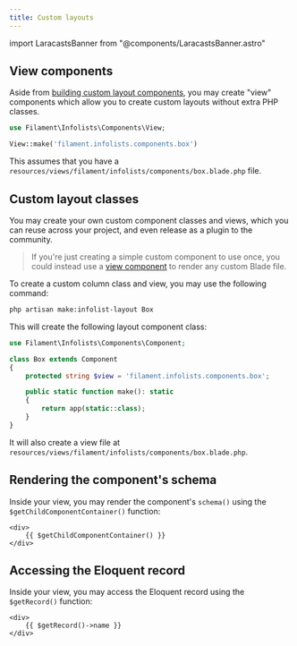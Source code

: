 ```yaml
---
title: Custom layouts
---
```

import LaracastsBanner from "@components/LaracastsBanner.astro"

<LaracastsBanner
    title="Build a Custom Infolist Layout"
    description="Watch the Build Advanced Components for Filament series on Laracasts - it will teach you how to build components, and you'll get to know all the internal tools to help you."
    url="https://laracasts.com/series/build-advanced-components-for-filament/episodes/9"
    series="building-advanced-components"
/>

## View components

Aside from [building custom layout components](#custom-layout-classes), you may create "view" components which allow you to create custom layouts without extra PHP classes.

```php
use Filament\Infolists\Components\View;

View::make('filament.infolists.components.box')
```

This assumes that you have a `resources/views/filament/infolists/components/box.blade.php` file.

## Custom layout classes

You may create your own custom component classes and views, which you can reuse across your project, and even release as a plugin to the community.

> If you're just creating a simple custom component to use once, you could instead use a [view component](#view) to render any custom Blade file.

To create a custom column class and view, you may use the following command:

```bash
php artisan make:infolist-layout Box
```

This will create the following layout component class:

```php
use Filament\Infolists\Components\Component;

class Box extends Component
{
    protected string $view = 'filament.infolists.components.box';

    public static function make(): static
    {
        return app(static::class);
    }
}
```

It will also create a view file at `resources/views/filament/infolists/components/box.blade.php`.

## Rendering the component's schema

Inside your view, you may render the component's `schema()` using the `$getChildComponentContainer()` function:

```blade
<div>
    {{ $getChildComponentContainer() }}
</div>
```

## Accessing the Eloquent record

Inside your view, you may access the Eloquent record using the `$getRecord()` function:

```blade
<div>
    {{ $getRecord()->name }}
</div>
```
